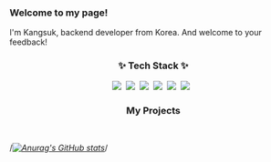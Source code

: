 ### Welcome to my page!

I'm Kangsuk, backend developer from Korea. And welcome to your feedback!

<h3 align="center">✨ Tech Stack ✨</h3>
<div align="center">
  <img src="https://img.shields.io/badge/Java-blue.svg?style=for-the-badge&logo=openjdk&logoColor=000000" />&nbsp
  <img src="https://img.shields.io/badge/Spring Boot-green.svg?style=for-the-badge&logo=springboot&logoColor=6DB33F" />&nbsp
  <img src="https://img.shields.io/badge/MySQL-blue.svg?style=for-the-badge&logo=mysql&logoColor=white" />&nbsp
  <img src="https://img.shields.io/badge/github-black.svg?style=for-the-badge&logo=github&logoColor=white" />&nbsp
  <img src="https://img.shields.io/badge/html5-red.svg?style=for-the-badge&logo=html5&logoColor=white" />&nbsp
  <img src="https://img.shields.io/badge/javascript-yellow.svg?style=for-the-badge&logo=javascript&logoColor=white" />&nbsp&nbsp
</div>
<h3 align="center">My Projects</h3> &nbsp&nbsp

/*[![Anurag's GitHub stats](https://github-readme-stats.vercel.app/api?username=SUPERK98&theme=shadow_blue&show_icons=true)](https://github.com/SUPERK98/github-readme-statsa)*/
